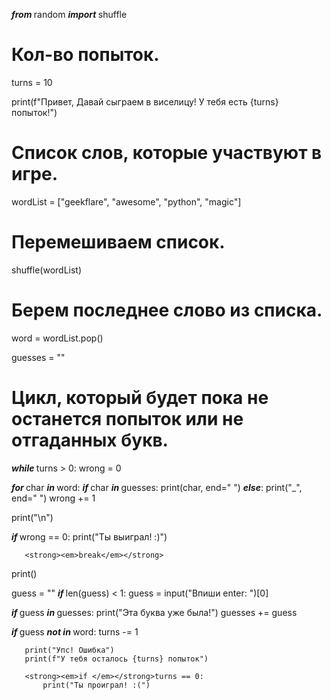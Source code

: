 
<strong><em>from </em></strong>random <strong><em>import </em></strong>shuffle
# Кол-во попыток.
turns = 10

print(f"Привет, Давай сыграем в виселицу! У тебя есть {turns} попыток!")

# Список слов, которые участвуют в игре.
wordList = ["geekflare", "awesome", "python", "magic"]
# Перемешиваем список.
shuffle(wordList)
# Берем последнее слово из списка.
word = wordList.pop()

guesses = ""

# Цикл, который будет  пока не останется попыток или не отгаданных букв.
<strong><em>while </em></strong>turns > 0:
   wrong = 0

   <strong><em>for </em></strong>char <strong><em>in </em></strong>word:
       <strong><em>if </em></strong>char <strong><em>in </em></strong>guesses:
           print(char, end=" ")
       <strong><em>else</em></strong>:
           print("_", end=" ")
           wrong += 1

   print("\n")

   <strong><em>if </em></strong>wrong == 0:
       print("Ты выиграл! :)")

       <strong><em>break</em></strong>

<strong><em>   </em></strong>print()

   guess = ""
   <strong><em>if </em></strong>len(guess) < 1:
       guess = input("Впиши  enter: ")[0]

   <strong><em>if </em></strong>guess <strong><em>in </em></strong>guesses:
       print("Эта буква уже была!")
   guesses += guess

   <strong><em>if </em></strong>guess <strong><em>not in </em></strong>word:
       turns -= 1

       print("Упс! Ошибка")
       print(f"У тебя осталось {turns} попыток")

       <strong><em>if </em></strong>turns == 0:
           print("Ты проиграл! :(")

